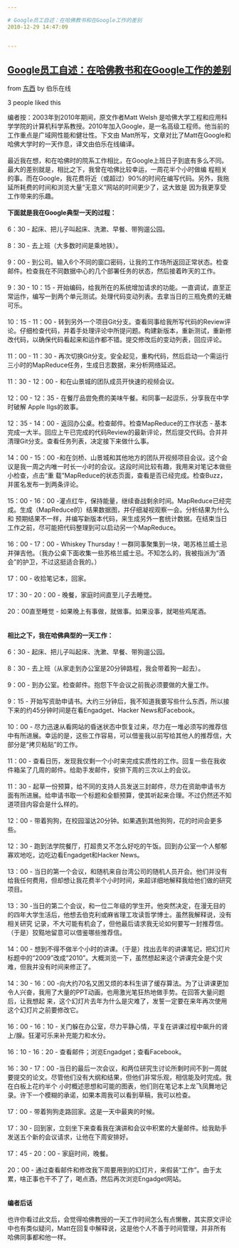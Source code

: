 ```yaml
---

# Google员工自述：在哈佛教书和在Google工作的差别
2010-12-29 14:47:09


---
```



<h2>    <a href="http://dongxi.net/b03SL" target="_blank">Google员工自述：在哈佛教书和在Google工作的差别</a></h2><p>    <span>from <a href="https://www.google.com/reader/view/feed/http%3A%2F%2Fwww.dongxi.net%2Ffeed" target="_blank">东西</a></span> <span>by <span>伯乐在线</span></span>    <p>        <p>            <span>3 people liked this</span>        </p>
    </p>
</p>
<p>编者按：2003年到2010年期间，原文作者Matt Welsh  是哈佛大学工程和应用科学学院的计算机科学系教授。2010年加入Google，是一名高级工程师。他当前的工作重点是广域网性能和健壮性。下文由 Matt所写，文章对比了Matt在Google和哈佛大学时的一天作息，译文由伯乐在线编译。<br />
     <br />
 最近我在想，和在哈佛时的院系工作相比，在Google上班日子到底有多么不同。最大的差别就是，相比之下，我曾在哈佛比较幸运，一周花半个小时做编 程相关的事。而在Google，我花费将近（或超过）90%的时间在编写代码。另外，我拖延所耗费的时间和浏览大量&ldquo;无意义&rdquo;网站的时间更少了，这大致是 因为我更享受工作带来的乐趣。<br />
     <br />
     <strong>下面就是我在Google典型一天的过程：</strong>    <br />
     <br />
 6：30 - 起床、把儿子叫起床、洗漱、早餐、带狗遛公园。<br />
     <br />
 8：30 - 去上班（大多数时间是乘地铁）。<br />
     <br />
 9：00 - 到公司。输入6个不同的窗口密码，让我的工作场所返回正常状态。检查邮件。检查我在不同数据中心的几个部署任务的状态，然后接着昨天的工作。<br />
     <br />
 9：30 - 10：15 - 开始编码，给我所在的系统增加请求的功能。一直调试，直至正常运作，编写一到两个单元测试。处理代码变动列表。去拿当日的三瓶免费的无糖可乐。<br />
     <br />
 10：15 - 11：00 - 转到另外一个项目Git分支。查看同事给我所写代码的Review评论。仔细检查代码，并着手处理评论中所提问题。构建新版本，重新测试，重新修改代码，以确保代码看起来和运作都不错。提交修改后的变动列表，回应评论。<br />
     <br />
 11：00 - 11：30 - 再次切换Git分支。安全起见，重构代码，然后启动一个需运行三小时的MapReduce任务，生成日志数据，来分析网络延迟。<br />
     <br />
 11：30 - 12：00 - 和在山景城的团队成员开快速的视频会议。<br />
     <br />
 12：00 - 12：35 - 在餐厅品尝免费的美味午餐。和同事一起逗乐，分享我在中学时破解 Apple IIgs的故事。<br />
     <br />
 12：35 - 14：00 - 返回办公桌。检查邮件。检查MapReduce的工作状态 - 基本完成一大半。回应上午已完成的代码Review的最新评论，然后提交代码。合并并清理Git分支。查看任务列表，决定接下来做什么事。<br />
     <br />
 14：00 - 15：00  -和在剑桥、山景城和其他地方的团队开视频项目会议。这个会议是我一周之内唯一时长一小时的会议。这段时间比较有趣，我用来对笔记本做些小检查，点击&ldquo;重 载&rdquo;MapReduce的状态页面，查看是否已经完成。检查Buzz，并匿名发布一到两条评论。<br />
     <br />
 15：00 - 16：00  -灌点红牛，保持能量，继续奋战剩余时间。MapReduce已经完成。生成（MapReduce的）结果数据图，并仔细凝视观察一会。分析结果为什么和 预期结果不一样，并编写新版本代码，来生成另外一套统计数据。在结束当日工作之前，尽可能把代码整理到可以启动另一个MapReduce。<br />
     <br />
 16：00 - 17：00 - Whiskey Thursday！一群同事聚集到一块，喝苏格兰威士忌并弹吉他。（我办公桌下面收集一些苏格兰威士忌。不知怎么的，我被指派为&ldquo;酒会&rdquo;的护卫，不过这挺适合我的。）<br />
     <br />
 17：00 - 收拾笔记本，回家。<br />
     <br />
 17：30 - 20：00 - 晚餐，家庭时间直至儿子去睡觉。<br />
     <br />
 20：00直至睡觉 - 如果晚上有事做，就做事。如果没事，就喝些鸡尾酒。<br />
     <br />
     <br />
     <strong>相比之下，我在哈佛典型的一天工作：</strong>    <br />
     <br />
 6：30 - 起床、把儿子叫起床、洗漱、早餐、带狗遛公园。<br />
     <br />
 8：30 - 去上班（从家走到办公室是20分钟路程，我会带着狗一起去）。<br />
     <br />
 9：00 - 到办公室。检查邮件。抱怨下午会议之前我必须要做的大量工作。<br />
     <br />
 9：15 - 开始写资助申请书。大约三分钟后，我不知道我要写些什么东西，所以接下来的约45分钟时间是在看Engadget、Hacker News和Facebook。<br />
     <br />
 10：00 - 尽力迅速从看网站的昏迷状态中恢复过来，尽力在一堆必须写的推荐信中有所进展。幸运的是，这些工作容易，可以借鉴我以前写给其他人的推荐信，大部分是&ldquo;拷贝粘贴&rdquo;的工作。<br />
     <br />
 11：00 - 查看日历，发现我仅剩一个小时来完成实质性的工作。回复一些在我收件箱呆了几周的邮件。给助手发邮件，安排下周的三次以上的会议。<br />
     <br />
 11：30 - 起草一份预算，给不同的支持人员发送三封邮件，尽力在资助申请书方面有所进展。给申请书取一个标题和全额预算，使其听起来合理。不过仍然还不知道项目内容会是什么样的。<br />
     <br />
 12：00 - 带着狗狗，在校园溜达20分钟。如果遇到其他狗狗，花的时间会更多些。<br />
     <br />
 12：30 - 跑到法学院餐厅，打超贵又不怎么好吃的午饭。回到办公室一个人郁郁寡欢地吃，边吃边看Engadget和Hacker News。<br />
     <br />
 13：00 - 当日的第一个会议，和随机来自台湾公司的随机人员开会。他们并没有给我任何费用，但却想让我花费半个小时时间，来超详细地解释我给他们做的研究项目。<br />
     <br />
 13：30  -当日的第二个会议，和一位二年级的学生开。他突然决定，在漫无目的的四年大学生活后，他想去伯克利或麻省理工攻读哲学博士。虽然我解释说，没有相关研究 记录，不大可能有机会了，但他最后请求我无论如何要写一封推荐信。（于是）狡黠地留意可以借鉴哪些推荐信。<br />
     <br />
 14：00 - 想到不得不做半个小时的讲课。（于是）找出去年的讲课笔记，把幻灯片标题中的&ldquo;2009&rdquo;改成&ldquo;2010&rdquo;。大概浏览一下，虽然想起来这个讲课完全是个灾难，但我并没有时间来修正了。<br />
     <br />
 14：30 - 16：00  -向大约70名又困又烦的本科生讲了缓存算法。为了让讲课更加令人兴奋，我用了大量的PPT动画，也用激光笔狂热地做手势。在回答大量问题后，让我想起 来，这个幻灯片去年为什么是灾难了，发誓一定要在来年再次使用这个幻灯片之前要修改它。<br />
     <br />
 16：00 - 16：10 - 关门躲在办公室，尽力平静心情，平复在讲课过程中飙升的肾上/腺。狂灌可乐来补充能力和水分。<br />
     <br />
 16：10 - 16：20 - 查看邮件；浏览Engadget；查看Facebook。<br />
     <br />
 16：30 - 17：00  -当日的最后一次会议，和两位研究生讨论所剩时间不到一周就要提交的论文。尽管他们没有大纲和结果，但他们非常乐观，相信能及时完成。我在白板上花约半个 小时概述思想和可能的图表，他们则在笔记本上龙飞凤舞地记录。许下一个模糊的承诺，如果本周我可以看到草稿，我可以检查。<br />
     <br />
 17：00 - 带着狗狗走路回家。这是一天中最爽的时候。<br />
     <br />
 17：30 - 回到家，立刻坐下来查看我在演讲和会议中积累的大量邮件。给我助手发送五个新的会议请求，让他在下周安排好。<br />
     <br />
 17：45 - 20：00 - 家庭时间，晚餐。<br />
     <br />
 20：00 - 通过查看邮件和修改我下周要用到的幻灯片，来假装&ldquo;工作&rdquo;。由于太累，啥正事也干不了了，喝点酒，然后再次浏览Engadget网站。<br />
     <br />
     <br />
     <strong>编者后话</strong>    <br />
     <br />
 也许你看过此文后，会觉得哈佛教授的一天工作时间怎么有点懒散，其实原文评论中也有类似疑问，Matt在回复中解释说，这是他个人不善于时间管理，并非所有哈佛同事都和他一样。</p>
